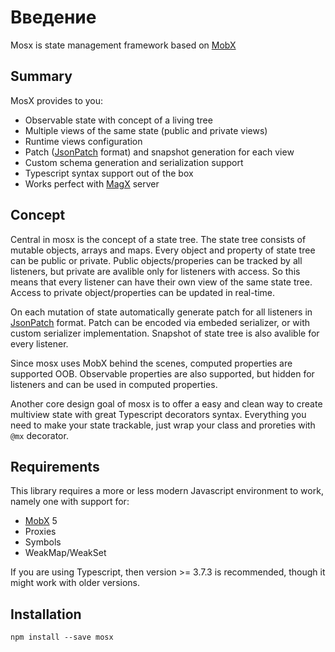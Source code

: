 # Введение

Mosx is state management framework based on [MobX](https://mobx.js.org/)

## Summary
MosX provides to you:
- Observable state with concept of a living tree
- Multiple views of the same state (public and private views)
- Runtime views configuration
- Patch ([JsonPatch](http://jsonpatch.com/) format) and snapshot generation for each view
- Custom schema generation and serialization support
- Typescript syntax support out of the box
- Works perfect with [MagX](https://github.com/udamir/magx) server

## Concept

Central in mosx is the concept of a state tree. The state tree consists of mutable objects, arrays and maps. Every object and property of state tree can be public or private. Public objects/properies can be tracked by all listeners, but private are avalible only for listeners with access. So this means that every listener can have their own view of the same state tree. Access to private object/properties can be updated in real-time.

On each mutation of state automatically generate patch for all listeners in [JsonPatch](http://jsonpatch.com/) format. Patch can be encoded via embeded serializer, or with custom serializer implementation. Snapshot of state tree is also avalible for every listener.

Since mosx uses MobX behind the scenes, computed properties are supported OOB. Observable properties are also supported, but hidden for listeners and can be used in computed properties.

Another core design goal of mosx is to offer a easy and clean way to create multiview state with great Typescript decorators syntax. Everything you need to make your state trackable, just wrap your class and proreties with ```@mx``` decorator.

## Requirements
This library requires a more or less modern Javascript environment to work, namely one with support for:
- [MobX](https://mobx.js.org/) 5
- Proxies
- Symbols
- WeakMap/WeakSet

If you are using Typescript, then version >= 3.7.3 is recommended, though it might work with older versions.

## Installation
```
npm install --save mosx
```

